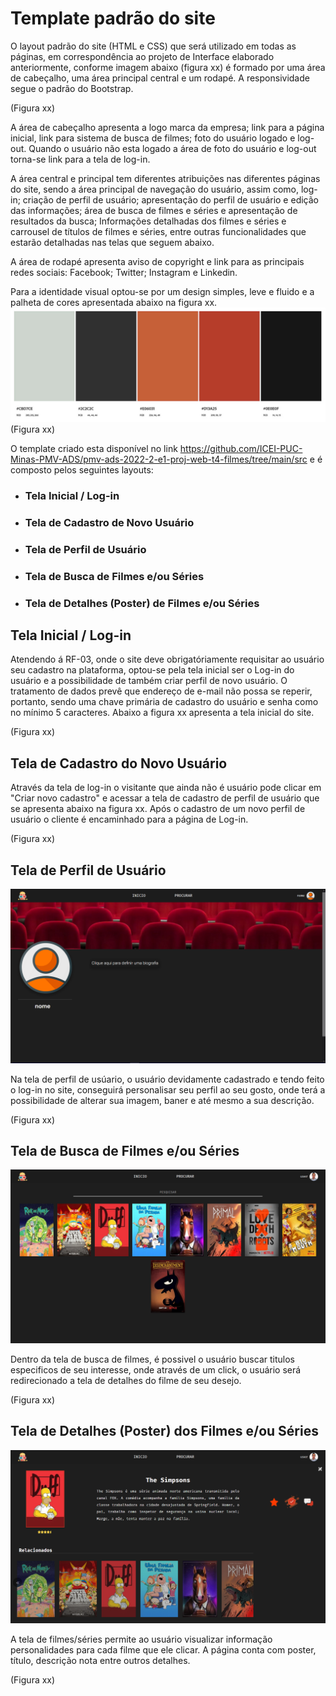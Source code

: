 # Template padrão do site

O layout padrão do site (HTML e CSS) que será utilizado em todas as páginas, em correspondência ao projeto de Interface elaborado anteriormente, conforme imagem abaixo (figura xx) é formado por uma área de cabeçalho, uma área principal central e um rodapé. A responsividade segue o padrão do Bootstrap.


(Figura xx)

A área de cabeçalho apresenta a logo marca da empresa; link para a página inicial, link para sistema de busca de filmes; foto do usuário logado e log-out. Quando o usuário não esta logado a área de foto do usuário e log-out torna-se link para a tela de log-in.

A área central e principal tem diferentes atribuições nas diferentes páginas do site, sendo a área principal de navegação do usuário, assim como, log-in; criação de perfil de usuário; apresentação do perfil de usuário e edição das informações; área de busca de filmes e séries e apresentação de resultados da busca; Informações detalhadas dos filmes e séries e carrousel de títulos de filmes e séries, entre outras funcionalidades que estarão detalhadas nas telas que seguem abaixo.

A área de rodapé apresenta aviso de copyright e link para as principais redes sociais: Facebook; Twitter; Instagram e Linkedin.

Para a identidade visual optou-se por um design simples, leve e fluido e a palheta de cores apresentada abaixo na figura xx.
    ![Foto representativa](https://github.com/ICEI-PUC-Minas-PMV-ADS/pmv-ads-2022-2-e1-proj-web-t4-filmes/blob/main/docs/img/Palheta_Cores_Site_Abobe.jpg)
    (Figura xx)

O template criado esta disponível no link https://github.com/ICEI-PUC-Minas-PMV-ADS/pmv-ads-2022-2-e1-proj-web-t4-filmes/tree/main/src e é composto pelos seguintes layouts:

 + ### Tela Inicial / Log-in
 + ### Tela de Cadastro de Novo Usuário
 + ### Tela de Perfil de Usuário
 + ### Tela de Busca de Filmes e/ou Séries
 + ### Tela de Detalhes (Poster) de Filmes e/ou Séries

## Tela Inicial / Log-in

Atendendo á RF-03, onde o site deve obrigatóriamente requisitar ao usuário seu cadastro na plataforma, optou-se pela tela inicial ser o Log-in do usuário e a possibilidade de também criar perfil de novo usuário. O tratamento de dados prevê que endereço de e-mail não possa se reperir, portanto, sendo uma chave primária de cadastro do usuário e senha como no mínimo 5 caracteres. Abaixo a figura xx apresenta a tela inicial do site.


(Figura xx)

## Tela de Cadastro do Novo Usuário

Através da tela de log-in o visitante que ainda não é usuário pode clicar em "Criar novo cadastro" e acessar a tela de cadastro de perfil de usuário que se apresenta abaixo na figura xx. Após o cadastro de um novo perfil de usuário o cliente é encaminhado para a página de Log-in.


(Figura xx)

## Tela de Perfil de Usuário

![profile_page](https://github.com/ICEI-PUC-Minas-PMV-ADS/pmv-ads-2022-2-e1-proj-web-t4-filmes/blob/main/docs/img/profile_page.png)

Na tela de perfil de usúario, o usuário devidamente cadastrado e tendo feito o log-in no site, conseguirá personalisar seu perfil ao seu gosto, onde terá a possibilidade de alterar sua imagem, baner e até mesmo a sua descrição. 

(Figura xx)

## Tela de Busca de Filmes e/ou Séries

![search_page](https://github.com/ICEI-PUC-Minas-PMV-ADS/pmv-ads-2022-2-e1-proj-web-t4-filmes/blob/main/docs/img/search_page.png)

Dentro da tela de busca de filmes, é possivel o usuário buscar titulos especificos de seu interesse, onde através de um click, o usuário será redirecionado a tela de detalhes do filme de seu desejo.

(Figura xx)

## Tela de Detalhes (Poster) dos Filmes e/ou Séries

![Movie Page](https://github.com/ICEI-PUC-Minas-PMV-ADS/pmv-ads-2022-2-e1-proj-web-t4-filmes/blob/main/docs/img/movie_page.png)

A tela de filmes/séries permite ao usuário visualizar informação personalidades para cada filme que ele clicar. A página conta com poster, título, descrição nota entre outros detalhes.


(Figura xx)

